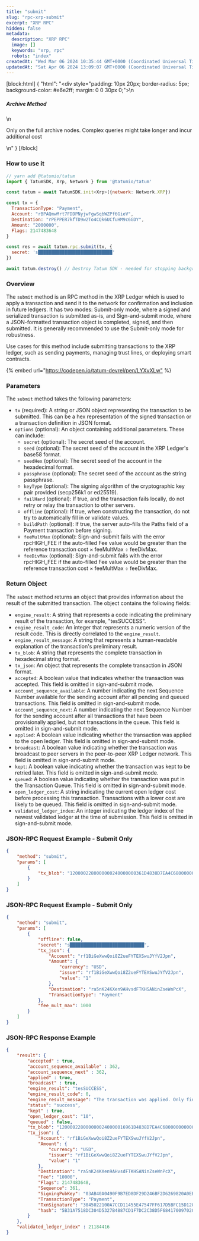 ```yaml
---
title: "submit"
slug: "rpc-xrp-submit"
excerpt: "XRP RPC"
hidden: false
metadata: 
  description: "XRP RPC"
  image: []
  keywords: "xrp, rpc"
  robots: "index"
createdAt: "Wed Mar 06 2024 10:35:44 GMT+0000 (Coordinated Universal Time)"
updatedAt: "Sat Apr 06 2024 13:09:07 GMT+0000 (Coordinated Universal Time)"
---
```

[block:html]
{
  "html": "<div style=\"padding: 10px 20px; border-radius: 5px; background-color: #e6e2ff; margin: 0 0 30px 0;\">\n  <h5>Archive Method</h5>\n  <p>Only on the full archive nodes. Complex queries might take longer and incur additional cost</p>\n</div>"
}
[/block]


### How to use it

```javascript
// yarn add @tatumio/tatum
import { TatumSDK, Xrp, Network } from '@tatumio/tatum'

const tatum = await TatumSDK.init<Xrp>({network: Network.XRP})

const tx = {
  TransactionType: "Payment",
  Account: "rBPAQmwMrt7FDDPNyjwFgwSqbWZPf6GieV",
  Destination: "rPEPPER7kfTD9w2To4CQk6UCfuHM9c6GDY",
  Amount: "2000000",
  Flags: 2147483648
}

const res = await tatum.rpc.submit(tx, {
  secret: 's████████████████████████████'
})

await tatum.destroy() // Destroy Tatum SDK - needed for stopping background jobs
```

### Overview

The `submit` method is an RPC method in the XRP Ledger which is used to apply a transaction and send it to the network for confirmation and inclusion in future ledgers. It has two modes: Submit-only mode, where a signed and serialized transaction is submitted as-is, and Sign-and-submit mode, where a JSON-formatted transaction object is completed, signed, and then submitted. It is generally recommended to use the Submit-only mode for robustness.

Use cases for this method include submitting transactions to the XRP ledger, such as sending payments, managing trust lines, or deploying smart contracts.

{% embed url="<https://codepen.io/tatum-devrel/pen/LYXvXLw"> %}

### Parameters

The `submit` method takes the following parameters:

- `tx` (required): A string or JSON object representing the transaction to be submitted. This can be a hex representation of the signed transaction or a transaction definition in JSON format.
- `options` (optional): An object containing additional parameters. These can include:
  - `secret` (optional): The secret seed of the account.
  - `seed` (optional): The secret seed of the account in the XRP Ledger's base58 format.
  - `seedHex` (optional): The secret seed of the account in the hexadecimal format.
  - `passphrase` (optional): The secret seed of the account as the string passphrase.
  - `keyType` (optional): The signing algorithm of the cryptographic key pair provided (secp256k1 or ed25519).
  - `failHard` (optional): If true, and the transaction fails locally, do not retry or relay the transaction to other servers.
  - `offline` (optional): If true, when constructing the transaction, do not try to automatically fill in or validate values.
  - `buildPath` (optional): If true, the server auto-fills the Paths field of a Payment transaction before signing.
  - `feeMultMax` (optional): Sign-and-submit fails with the error rpcHIGH\_FEE if the auto-filled Fee value would be greater than the reference transaction cost × feeMultMax ÷ feeDivMax.
  - `feeDivMax` (optional): Sign-and-submit fails with the error rpcHIGH\_FEE if the auto-filled Fee value would be greater than the reference transaction cost × feeMultMax ÷ feeDivMax.

### Return Object

The `submit` method returns an object that provides information about the result of the submitted transaction. The object contains the following fields:

- `engine_result`: A string that represents a code indicating the preliminary result of the transaction, for example, "tesSUCCESS".
- `engine_result_code`: An integer that represents a numeric version of the result code. This is directly correlated to the `engine_result`.
- `engine_result_message`: A string that represents a human-readable explanation of the transaction's preliminary result.
- `tx_blob`: A string that represents the complete transaction in hexadecimal string format.
- `tx_json`: An object that represents the complete transaction in JSON format.
- `accepted`: A boolean value that indicates whether the transaction was accepted. This field is omitted in sign-and-submit mode.
- `account_sequence_available`: A number indicating the next Sequence Number available for the sending account after all pending and queued transactions. This field is omitted in sign-and-submit mode.
- `account_sequence_next`: A number indicating the next Sequence Number for the sending account after all transactions that have been provisionally applied, but not transactions in the queue. This field is omitted in sign-and-submit mode.
- `applied`: A boolean value indicating whether the transaction was applied to the open ledger. This field is omitted in sign-and-submit mode.
- `broadcast`: A boolean value indicating whether the transaction was broadcast to peer servers in the peer-to-peer XRP Ledger network. This field is omitted in sign-and-submit mode.
- `kept`: A boolean value indicating whether the transaction was kept to be retried later. This field is omitted in sign-and-submit mode.
- `queued`: A boolean value indicating whether the transaction was put in the Transaction Queue. This field is omitted in sign-and-submit mode.
- `open_ledger_cost`: A string indicating the current open ledger cost before processing this transaction. Transactions with a lower cost are likely to be queued. This field is omitted in sign-and-submit mode.
- `validated_ledger_index`: An integer indicating the ledger index of the newest validated ledger at the time of submission. This field is omitted in sign-and-submit mode.

### JSON-RPC Request Example - Submit Only

```json
{
    "method": "submit",
    "params": [
        {
            "tx_blob": "1200002280000000240000000361D4838D7EA4C6800000000000000000000000000055534400000000004B4E9C06F24296074F7BC48F92A97916C6DC5EA968400000000000000A732103AB40A0490F9B7ED8DF29D246BF2D6269820A0EE7742ACDD457BEA7C7D0931EDB74473045022100D184EB4AE5956FF600E7536EE459345C7BBCF097A84CC61A93B9AF7197EDB98702201CEA8009B7BEEBAA2AACC0359B41C427C1C5B550A4CA4B80CF2174AF2D6D5DCE81144B4E9C06F24296074F7BC48F92A97916C6DC5EA983143E9D4A2B8AA0780F682D136F7A56D6724EF53754"
        }
    ]
}
```

### JSON-RPC Request Example - Submit Only

```json
{
    "method": "submit",
    "params": [
        {
            "offline": false,
            "secret": "s████████████████████████████",
            "tx_json": {
                "Account": "rf1BiGeXwwQoi8Z2ueFYTEXSwuJYfV2Jpn",
                "Amount": {
                    "currency": "USD",
                    "issuer": "rf1BiGeXwwQoi8Z2ueFYTEXSwuJYfV2Jpn",
                    "value": "1"
                },
                "Destination": "ra5nK24KXen9AHvsdFTKHSANinZseWnPcX",
                "TransactionType": "Payment"
            },
            "fee_mult_max": 1000
        }
    ]
}
```

### JSON-RPC Response Example

```json
{
    "result": {
        "accepted" : true,
        "account_sequence_available" : 362,
        "account_sequence_next" : 362,
        "applied" : true,
        "broadcast" : true,
        "engine_result": "tesSUCCESS",
        "engine_result_code": 0,
        "engine_result_message": "The transaction was applied. Only final in a validated ledger.",
        "status": "success",
        "kept" : true,
        "open_ledger_cost": "10",
        "queued" : false,
        "tx_blob": "1200002280000000240000016961D4838D7EA4C6800000000000000000000000000055534400000000004B4E9C06F24296074F7BC48F92A97916C6DC5EA9684000000000002710732103AB40A0490F9B7ED8DF29D246BF2D6269820A0EE7742ACDD457BEA7C7D0931EDB74473045022100A7CCD11455E47547FF617D5BFC15D120D9053DFD0536B044F10CA3631CD609E502203B61DEE4AC027C5743A1B56AF568D1E2B8E79BB9E9E14744AC87F38375C3C2F181144B4E9C06F24296074F7BC48F92A97916C6DC5EA983143E9D4A2B8AA0780F682D136F7A56D6724EF53754",
        "tx_json": {
            "Account": "rf1BiGeXwwQoi8Z2ueFYTEXSwuJYfV2Jpn",
            "Amount": {
                "currency": "USD",
                "issuer": "rf1BiGeXwwQoi8Z2ueFYTEXSwuJYfV2Jpn",
                "value": "1"
            },
            "Destination": "ra5nK24KXen9AHvsdFTKHSANinZseWnPcX",
            "Fee": "10000",
            "Flags": 2147483648,
            "Sequence": 361,
            "SigningPubKey": "03AB40A0490F9B7ED8DF29D246BF2D6269820A0EE7742ACDD457BEA7C7D0931EDB",
            "TransactionType": "Payment",
            "TxnSignature": "3045022100A7CCD11455E47547FF617D5BFC15D120D9053DFD0536B044F10CA3631CD609E502203B61DEE4AC027C5743A1B56AF568D1E2B8E79BB9E9E14744AC87F38375C3C2F1",
            "hash": "5B31A7518DC304D5327B4887CD1F7DC2C38D5F684170097020C7C9758B973847"
        }
    },
    "validated_ledger_index" : 21184416
}
```
